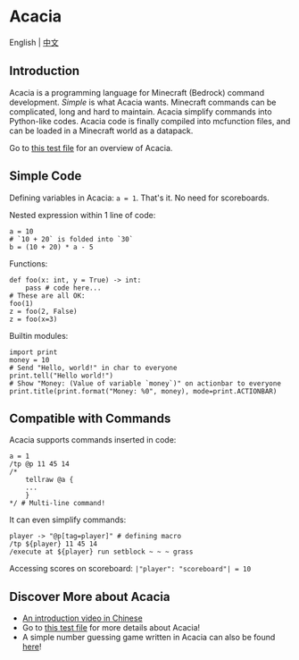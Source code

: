 # Acacia
English | [中文](README_cn.md)

## Introduction
Acacia is a programming language for Minecraft (Bedrock) command development.
*Simple* is what Acacia wants. Minecraft commands can be complicated,
long and hard to maintain. Acacia simplify commands into Python-like
codes. Acacia code is finally compiled into mcfunction files, and can
be loaded in a Minecraft world as a datapack.

Go to [this test file](test/brief_intro.aca) for an overview of Acacia.

## Simple Code
Defining variables in Acacia: `a = 1`. That's it.
No need for scoreboards.

Nested expression within 1 line of code:
```
a = 10
# `10 + 20` is folded into `30`
b = (10 + 20) * a - 5
```

Functions:
```
def foo(x: int, y = True) -> int:
    pass # code here...
# These are all OK:
foo(1)
z = foo(2, False)
z = foo(x=3)
```

Builtin modules:
```
import print
money = 10
# Send "Hello, world!" in char to everyone
print.tell("Hello world!")
# Show "Money: (Value of variable `money`)" on actionbar to everyone
print.title(print.format("Money: %0", money), mode=print.ACTIONBAR)
```

## Compatible with Commands
Acacia supports commands inserted in code:
```
a = 1
/tp @p 11 45 14
/*
    tellraw @a {
    ...
    }
*/ # Multi-line command!
```

It can even simplify commands:
```
player -> "@p[tag=player]" # defining macro
/tp ${player} 11 45 14
/execute at ${player} run setblock ~ ~ ~ grass
```

Accessing scores on scoreboard: `|"player": "scoreboard"| = 10`

## Discover More about Acacia
- [An introduction video in Chinese](https://www.bilibili.com/video/BV1uR4y167w9)
- Go to [this test file](test/brief_intro.aca) for more details about Acacia!
- A simple number guessing game written in Acacia can also be found [here](test/demo/numguess.aca)!
